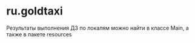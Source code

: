 # ru.goldtaxi

Результаты выполнения ДЗ по локалям можно найти в классе Main, а также в пакете resources


